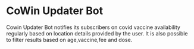 # CoWin Updater Bot

Cowin Updater Bot notifies its subscribers on covid vaccine availability regularly based on location
details provided by the user. It is also possible to filter results based on age,vaccine,fee and dose.
